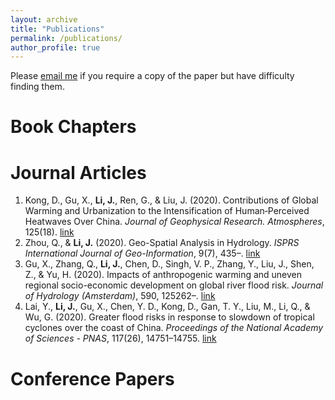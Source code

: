```yaml
---
layout: archive
title: "Publications"
permalink: /publications/
author_profile: true
---
```


Please [email me](mailto:jianfengli@hkbu.edu.hk) if you require a copy of the paper but have difficulty finding them. 

# Book Chapters


# Journal Articles
1. Kong, D., Gu, X., **Li, J.**, Ren, G., & Liu, J. (2020). Contributions of Global Warming and Urbanization to the Intensification of Human‐Perceived Heatwaves Over China. *Journal of Geophysical Research. Atmospheres*, 125(18). [link](https://doi.org/10.1029/2019JD032175)
2. Zhou, Q., & **Li, J.** (2020). Geo-Spatial Analysis in Hydrology. *ISPRS International Journal of Geo-Information*, 9(7), 435–. [link](https://doi.org/10.3390/ijgi9070435)
3. Gu, X., Zhang, Q., **Li, J.**, Chen, D., Singh, V. P., Zhang, Y., Liu, J., Shen, Z., & Yu, H. (2020). Impacts of anthropogenic warming and uneven regional socio-economic development on global river flood risk. *Journal of Hydrology (Amsterdam)*, 590, 125262–. [link](https://doi.org/10.1016/j.jhydrol.2020.125262)
4. Lai, Y., **Li, J.**, Gu, X., Chen, Y. D., Kong, D., Gan, T. Y., Liu, M., Li, Q., & Wu, G. (2020). Greater flood risks in response to slowdown of tropical cyclones over the coast of China. *Proceedings of the National Academy of Sciences - PNAS*, 117(26), 14751–14755. [link](https://doi.org/10.1073/pnas.1918987117)

# Conference Papers
